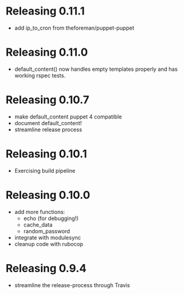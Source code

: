# Releasing 0.11.1

* add ip_to_cron from theforeman/puppet-puppet

# Releasing 0.11.0

* default_content() now handles empty templates properly and has working rspec tests.

# Releasing 0.10.7

* make default_content puppet 4 compatible
* document default_content!
* streamline release process

# Releasing 0.10.1

* Exercising build pipeline

# Releasing 0.10.0

* add more functions:
  - echo (for debugging!)
  - cache_data
  - random_password
* integrate with modulesync
* cleanup code with rubocop

# Releasing 0.9.4

* streamline the release-process through Travis
